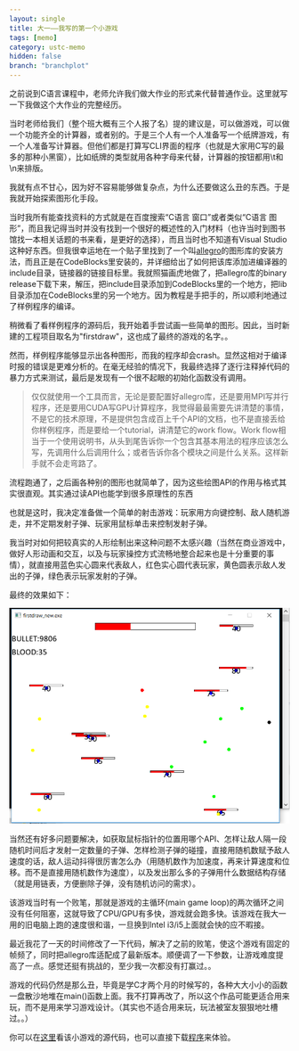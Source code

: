 ```yaml
---
layout: single
title: 大一——我写的第一个小游戏
tags: [memo]
category: ustc-memo
hidden: false
branch: "branchplot"
---
```


之前说到C语言课程中，老师允许我们做大作业的形式来代替普通作业。这里就写一下我做这个大作业的完整经历。

当时老师给我们（整个班大概有三个人报了名）提的建议是，可以做游戏，可以做一个功能齐全的计算器，或者别的。于是三个人有一个人准备写一个纸牌游戏，有一个人准备写计算器。但他们都是打算写CLI界面的程序（也就是大家用C写的最多的那种小黑窗），比如纸牌的类型就用各种字母来代替，计算器的按钮都用\t和\n来排版。

我就有点不甘心，因为好不容易能够做复杂点，为什么还要做这么丑的东西。于是我就开始探索图形化手段。

当时我所有能查找资料的方式就是在百度搜索“C语言 窗口”或者类似“C语言 图形”，而且我记得当时并没有找到一个很好的概述性的入门材料（也许当时到图书馆找一本相关话题的书来看，是更好的选择），而且当时也不知道有Visual Studio这种好东西。但我很幸运地在一个贴子里找到了一个叫[allegro](https://liballeg.org/)的图形库的安装方法，而且正是在CodeBlocks里安装的，并详细给出了如何把该库添加进编译器的include目录，链接器的链接目标里。我就照猫画虎地做了，把allegro库的binary release下载下来，解压，把include目录添加到CodeBlocks里的一个地方，把lib目录添加在CodeBlocks里的另一个地方。因为教程是手把手的，所以顺利地通过了样例程序的编译。

 

稍微看了看样例程序的源码后，我开始着手尝试画一些简单的图形。因此，当时新建的工程项目取名为"firstdraw"，这也成了最终的游戏的名字。。

然而，样例程序能够显示出各种图形，而我的程序却会crash。显然这相对于编译时报的错误是更难分析的。在毫无经验的情况下，我最终选择了逐行注释掉代码的暴力方式来测试，最后是发现有一个很不起眼的初始化函数没有调用。

> 仅仅就使用一个工具而言，无论是要配置好allegro库，还是要用MPI写并行程序，还是要用CUDA写GPU计算程序，我觉得最最需要先讲清楚的事情，不是它的技术原理，不是提供包含成百上千个API的文档，也不是直接丢给你样例程序，而是要给一个tutorial，讲清楚它的work flow。Work flow相当于一个使用说明书，从头到尾告诉你一个包含其基本用法的程序应该怎么写，先调用什么后调用什么；或者告诉你各个模块之间是什么关系。这样新手就不会走弯路了。
>

流程跑通了，之后画各种别的图形也就简单了，因为这些绘图API的作用与格式其实很直观。其实通过读API也能学到很多原理性的东西

也就是这时，我决定准备做一个简单的射击游戏：玩家用方向键控制、敌人随机游走，并不定期发射子弹、玩家用鼠标单击来控制发射子弹。

我当时对如何把较真实的人形绘制出来这种问题不太感兴趣（当然在商业游戏中，做好人形动画和交互，以及与玩家操控方式流畅地整合起来也是十分重要的事情），就直接用蓝色实心圆来代表敌人，红色实心圆代表玩家，黄色圆表示敌人发出的子弹，绿色表示玩家发射的子弹。

最终的效果如下：

![game](/assets/images/game.png)

当然还有好多问题要解决，如获取鼠标指针的位置用哪个API、怎样让敌人隔一段随机时间后才发射一定数量的子弹、怎样检测子弹的碰撞，直接用随机数赋予敌人速度的话，敌人运动抖得很厉害怎么办（用随机数作为加速度，再来计算速度和位移。而不是直接用随机数作为速度），以及发出那么多的子弹用什么数据结构存储（就是用链表，方便删除子弹，没有随机访问的需求）。

该游戏当时有一个败笔，那就是游戏的主循环(main game loop)的两次循环之间没有任何阻塞，这就导致了CPU/GPU有多快，游戏就会跑多快。该游戏在我大一用的旧电脑上跑的速度很和谐，一旦换到Intel i3/i5上面就会快的应不暇接。

最近我花了一天的时间修改了一下代码，解决了之前的败笔，使这个游戏有固定的帧频了，同时把allegro库适配成了最新版本。顺便调了一下参数，让游戏难度提高了一点。感觉还挺有挑战的，至少我一次都没有打赢过。。

游戏的代码仍然是那么丑，毕竟是学C才两个月的时候写的，各种大大小小的函数一盘散沙地堆在main()函数上面。我不打算再改了，所以这个作品可能更适合用来玩，而不是用来学习游戏设计。（其实也不适合用来玩，玩法被室友狠狠地吐槽过。。）

 你可以在[这里](https://github.com/songchaow/firstdraw_new)看该小游戏的源代码，也可以直接下载[程序]()来体验。